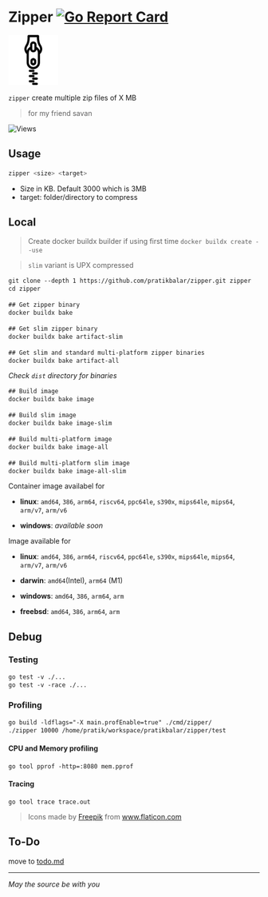 # Zipper [![Go Report Card](https://goreportcard.com/badge/github.com/pratikbalar/zipper)](https://goreportcard.com/report/github.com/pratikbalar/zipper)

<img src="docs/zipper.png" alt="zipper logo" width="100" height="100"/>

`zipper` create multiple zip files of X MB

> for my friend savan

![Views](https://dynamic-badges.maxalpha.repl.co/views?id=pratikbalar.zipper&style=for-the-badge&color=black)

## Usage

```bash
zipper <size> <target>
```

- Size in KB. Default 3000 which is 3MB
- target: folder/directory to compress

## Local

> Create docker buildx builder if using first time
> ```docker buildx create --use```

> `slim` variant is UPX compressed

```shell
git clone --depth 1 https://github.com/pratikbalar/zipper.git zipper
cd zipper

## Get zipper binary
docker buildx bake

## Get slim zipper binary
docker buildx bake artifact-slim

## Get slim and standard multi-platform zipper binaries
docker buildx bake artifact-all
```

*Check `dist` directory for binaries*

```shell
## Build image
docker buildx bake image

## Build slim image
docker buildx bake image-slim

## Build multi-platform image
docker buildx bake image-all

## Build multi-platform slim image
docker buildx bake image-all-slim
```

Container image availabel for

- **linux**: `amd64`, `386`, `arm64`, `riscv64`, `ppc64le`, `s390x`, `mips64le`, `mips64`, `arm/v7`, `arm/v6`

- **windows**: *available soon*

Image available for

- **linux**: `amd64`, `386`, `arm64`, `riscv64`, `ppc64le`, `s390x`, `mips64le`, `mips64`, `arm/v7`, `arm/v6`

- **darwin**: `amd64`(Intel), `arm64` (M1)

- **windows**: `amd64`, `386`, `arm64`, `arm`

- **freebsd**: `amd64`, `386`, `arm64`, `arm`

## Debug

### Testing

```shell
go test -v ./...
go test -v -race ./...
```

### Profiling

```shell
go build -ldflags="-X main.profEnable=true" ./cmd/zipper/
./zipper 10000 /home/pratik/workspace/pratikbalar/zipper/test
```

#### CPU and Memory profiling

```shell
go tool pprof -http=:8080 mem.pprof
```

<!-- **OR** -->
<!--
```shell
go test -cpuprofile cpu.prof -memprofile mem.prof -bench ./cmd/zipper/
``` -->

#### Tracing

```shell
go tool trace trace.out
```

> <div>Icons made by <a href="https://www.freepik.com" **title**="Freepik">Freepik</a> from <a href="https://www.flaticon.com/" title="Flaticon">www.flaticon.com</a></div>

## To-Do

move to [todo.md](TODO.md)

---

*May the source be with you*
